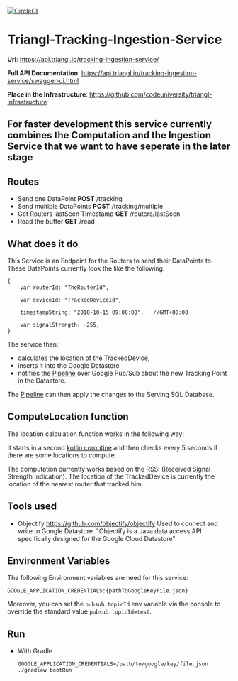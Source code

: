 [![CircleCI](https://circleci.com/gh/codeuniversity/triangl-tracking-ingestion-service.svg?style=svg&circle-token=b99f88e5552bf9e270d2ed455a1b221163a48819)](https://circleci.com/gh/codeuniversity/triangl-tracking-ingestion-service)

# Triangl-Tracking-Ingestion-Service
**Url**: https://api.triangl.io/tracking-ingestion-service/

**Full API Documentation**: https://api.triangl.io/tracking-ingestion-service/swagger-ui.html

**Place in the Infrastructure**: https://github.com/codeuniversity/triangl-infrastructure

## For faster development this service currently combines the Computation and the Ingestion Service that we want to have seperate in the later stage

## Routes

- Send one DataPoint **POST** /tracking
- Send multiple DataPoints **POST** /tracking/multiple
- Get Routers lastSeen Timestamp **GET** /routers/lastSeen
- Read the buffer **GET** /read

## What does it do
This Service is an Endpoint for the Routers to send their DataPoints to. These DataPoints currently look the like the following:
```
{
    var routerId: "TheRouterId",

    var deviceId: "TrackedDeviceId",

    timestampString: "2018-10-15 09:00:00",   //GMT+00:00

    var signalStrength: -255,
}
```
The service then:
- calculates the location of the TrackedDevice,
- inserts it into the Google Datastore 
- notifies the [Pipeline](https://github.com/codeuniversity/triangl-processing-pipeline) over Google Pub/Sub about the new Tracking Point in the Datastore. 

The [Pipeline](https://github.com/codeuniversity/triangl-processing-pipeline) can then apply the changes to the Serving SQL Database.

## ComputeLocation function
The location calculation function works in the following way:

It starts in a second [kotlin coroutine](https://kotlinlang.org/docs/reference/coroutines-overview.html) and then checks
every 5 seconds if there are some locations to compute.

The computation currently works based on the RSSI (Received Signal Strength Indication). The location of the TrackedDevice is currently the location of the nearest router that tracked him.

## Tools used
- Objectify
  https://github.com/objectify/objectify
  Used to connect and write to Google Datastore. "Objectify is a Java data access API specifically designed for the Google Cloud Datastore"

## Environment Variables
The following Environment variables are need for this service:

```GOOGLE_APPLICATION_CREDENTIALS:{pathToGoogleKeyFile.json}```

Moreover, you can set the ```pubsub.topicId``` env variable via the console
to override the standard value ```pubsub.topicId=test```.

## Run
- With Gradle

  ```GOOGLE_APPLICATION_CREDENTIALS=/path/to/google/key/file.json ./gradlew bootRun```
